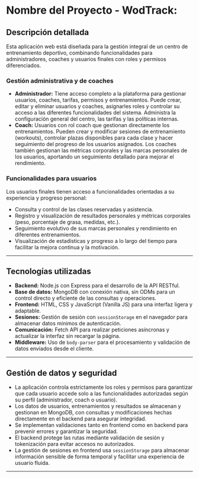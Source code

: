 # Nombre del Proyecto - WodTrack:

## Descripción detallada

Esta aplicación web está diseñada para la gestión integral de un centro de entrenamiento deportivo, combinando funcionalidades para administradores, coaches y usuarios finales con roles y permisos diferenciados.

### Gestión administrativa y de coaches

- **Administrador:** Tiene acceso completo a la plataforma para gestionar usuarios, coaches, tarifas, permisos y entrenamientos. Puede crear, editar y eliminar usuarios y coaches, asignarles roles y controlar su acceso a las diferentes funcionalidades del sistema. Administra la configuración general del centro, las tarifas y las políticas internas.
- **Coach:** Usuarios con rol coach que gestionan directamente los entrenamientos. Pueden crear y modificar sesiones de entrenamiento (workouts), controlar plazas disponibles para cada clase y hacer seguimiento del progreso de los usuarios asignados. Los coaches también gestionan las métricas corporales y las marcas personales de los usuarios, aportando un seguimiento detallado para mejorar el rendimiento.

### Funcionalidades para usuarios

Los usuarios finales tienen acceso a funcionalidades orientadas a su experiencia y progreso personal:

- Consulta y control de las clases reservadas y asistencia.
- Registro y visualización de resultados personales y métricas corporales (peso, porcentaje de grasa, medidas, etc.).
- Seguimiento evolutivo de sus marcas personales y rendimiento en diferentes entrenamientos.
- Visualización de estadísticas y progreso a lo largo del tiempo para facilitar la mejora continua y la motivación.

---

## Tecnologías utilizadas

- **Backend:** Node.js con Express para el desarrollo de la API RESTful.
- **Base de datos:** MongoDB con conexión nativa, sin ODMs para un control directo y eficiente de las consultas y operaciones.
- **Frontend:** HTML, CSS y JavaScript (Vanilla JS) para una interfaz ligera y adaptable.
- **Sesiones:** Gestión de sesión con `sessionStorage` en el navegador para almacenar datos mínimos de autenticación.
- **Comunicación:** Fetch API para realizar peticiones asíncronas y actualizar la interfaz sin recargar la página.
- **Middleware:** Uso de `body-parser` para el procesamiento y validación de datos enviados desde el cliente.

---

## Gestión de datos y seguridad

- La aplicación controla estrictamente los roles y permisos para garantizar que cada usuario accede solo a las funcionalidades autorizadas según su perfil (administrador, coach o usuario).
- Los datos de usuarios, entrenamientos y resultados se almacenan y gestionan en MongoDB, con consultas y modificaciones hechas directamente en el backend para asegurar integridad.
- Se implementan validaciones tanto en frontend como en backend para prevenir errores y garantizar la seguridad.
- El backend protege las rutas mediante validación de sesión y tokenización para evitar accesos no autorizados.
- La gestión de sesiones en frontend usa `sessionStorage` para almacenar información sensible de forma temporal y facilitar una experiencia de usuario fluida.

---